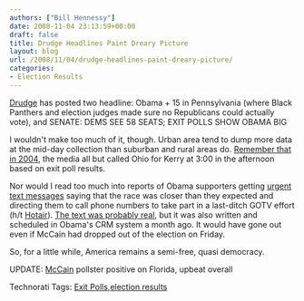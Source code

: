 ```yaml
---
authors: ["Bill Hennessy"]
date: 2008-11-04 23:13:59+00:00
draft: false
title: Drudge Headlines Paint Dreary Picture
layout: blog
url: /2008/11/04/drudge-headlines-paint-dreary-picture/
categories:
- Election Results
---
```


[Drudge](https://www.drudgereport.com) has posted two headline: Obama + 15 in Pennsylvania (where Black Panthers and election judges made sure no Republicans could actually vote), and SENATE: DEMS SEE 58 SEATS; EXIT POLLS SHOW OBAMA BIG

I wouldn't make too much of it, though. Urban area tend to dump more data at the mid-day collection than suburban and rural areas do. [Remember that in 2004](https://www.foxnews.com/story/0,2933,137451,00.html), the media all but called Ohio for Kerry at 3:00 in the afternoon based on exit poll results.

Nor would I read too much into reports of Obama supporters getting [urgent text messages](https://marcambinder.theatlantic.com/archives/2008/11/minnesota.php) saying that the race was closer than they expected and directing them to call phone numbers to take part in a last-ditch GOTV effort (h/t [Hotair](https://hotair.com/)). [The text was probably real](https://gatewaypundit.blogspot.com/2008/11/obamedia-alert-minnesota-significantly.html), but it was also written and scheduled in Obama's CRM system a month ago. It would have gone out even if McCain had dropped out of the election on Friday.

So, for a little while, America remains a semi-free, quasi democracy.

UPDATE: [McCain](https://www.usnews.com/blogs/capital-commerce/2008/11/4/pethokoukis-mccain-stocks-soaring.html) pollster positive on Florida, upbeat overall

Technorati Tags: [Exit Polls](https://technorati.com/tags/Exit%20Polls),[election results](https://technorati.com/tags/election%20results)
